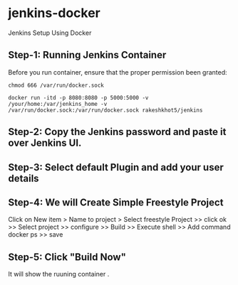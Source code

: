 # jenkins-docker
Jenkins Setup Using Docker

## Step-1: Running Jenkins Container

Before you run container, ensure that the proper permission been granted:

```
chmod 666 /var/run/docker.sock
```

```
docker run -itd -p 8080:8080 -p 5000:5000 -v /your/home:/var/jenkins_home -v /var/run/docker.sock:/var/run/docker.sock rakeshkhot5/jenkins
```

## Step-2: Copy the Jenkins password and paste it over Jenkins UI.

## Step-3: Select default Plugin and add your user details

## Step-4: We will Create Simple Freestyle Project

Click on New item > Name to project > Select freestyle Project >> click ok >> Select project >> configure >> Build >> Execute shell >> Add command docker ps >> save

## Step-5: Click "Build Now"
  It will show the ruuning container .
